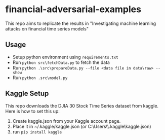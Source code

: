 # financial-adversarial-examples
This repo aims to replicate the results in "Investigating machine learning attacks on financial time series models"

## Usage
- Setup python environment using `requirements.txt`
- Run `python src\fetchData.py` to fetch the data
- Run `python .\src\prepareData.py --file <data file in data\raw> --show`
- Run `python .src\model.py`




## Kaggle Setup
This repo downloads the DJIA 30 Stock Time Series dataset from kaggle. Here is how to set this up:
1. Create kaggle.json from your Kaggle account page.
2. Place it in ~/.kaggle/kaggle.json (or C:\\Users\\<Username>\\.kaggle\\kaggle.json)
3. run `pip install kaggle`